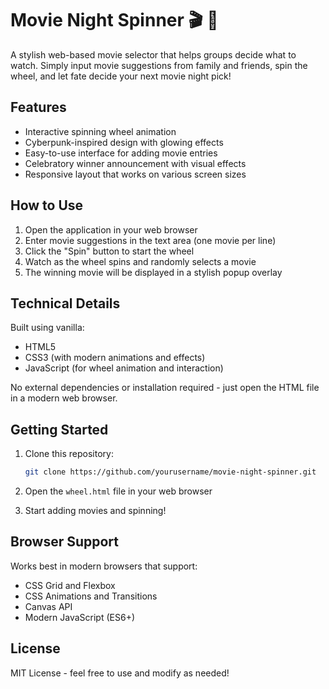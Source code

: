 # Movie Night Spinner 🎬 🎲

A stylish web-based movie selector that helps groups decide what to watch. Simply input movie suggestions from family and friends, spin the wheel, and let fate decide your next movie night pick!

## Features

- Interactive spinning wheel animation
- Cyberpunk-inspired design with glowing effects
- Easy-to-use interface for adding movie entries
- Celebratory winner announcement with visual effects
- Responsive layout that works on various screen sizes

## How to Use

1. Open the application in your web browser
2. Enter movie suggestions in the text area (one movie per line)
3. Click the "Spin" button to start the wheel
4. Watch as the wheel spins and randomly selects a movie
5. The winning movie will be displayed in a stylish popup overlay

## Technical Details

Built using vanilla:
- HTML5
- CSS3 (with modern animations and effects)
- JavaScript (for wheel animation and interaction)

No external dependencies or installation required - just open the HTML file in a modern web browser.

## Getting Started

1. Clone this repository:
   ```bash
   git clone https://github.com/yourusername/movie-night-spinner.git
   ```

2. Open the `wheel.html` file in your web browser
3. Start adding movies and spinning!

## Browser Support

Works best in modern browsers that support:
- CSS Grid and Flexbox
- CSS Animations and Transitions
- Canvas API
- Modern JavaScript (ES6+)

## License

MIT License - feel free to use and modify as needed!